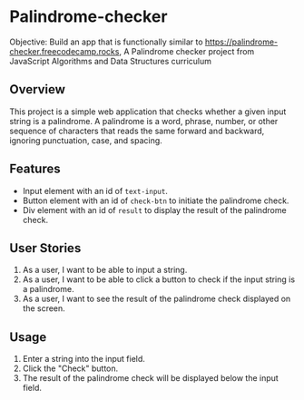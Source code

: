 # Palindrome-checker
Objective: Build an app that is functionally similar to https://palindrome-checker.freecodecamp.rocks, A Palindrome checker project from JavaScript Algorithms and Data Structures curriculum




## Overview
This project is a simple web application that checks whether a given input string is a palindrome. A palindrome is a word, phrase, number, or other sequence of characters that reads the same forward and backward, ignoring punctuation, case, and spacing.

## Features
- Input element with an id of `text-input`.
- Button element with an id of `check-btn` to initiate the palindrome check.
- Div element with an id of `result` to display the result of the palindrome check.

## User Stories
1. As a user, I want to be able to input a string.
2. As a user, I want to be able to click a button to check if the input string is a palindrome.
3. As a user, I want to see the result of the palindrome check displayed on the screen.

## Usage
1. Enter a string into the input field.
2. Click the "Check" button.
3. The result of the palindrome check will be displayed below the input field.
